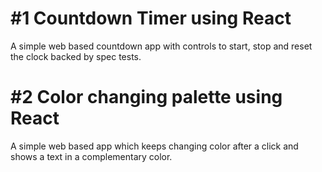 # #1 Countdown Timer using React

A simple web based countdown app with controls to start, stop and reset the clock backed by spec tests.


# #2 Color changing palette using React

A simple web based app which keeps changing color after a click and shows a text in a complementary color.